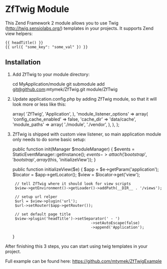 ZfTwig Module
=============

This Zend Framework 2 module allows you to use Twig (http://twig.sensiolabs.org/) templates in your projects.
It supports Zend view helpers:


    {{ headTitle() }}
    {{ url({ "some_key": "some_val" }) }}


Installation
------------

1. Add ZfTwig to your module directory:


    cd MyApplication/module
    git submodule add git@github.com:mtymek/ZfTwig.git module/ZfTwig


2. Update application.config.php by adding ZfTwig module, so that it will look more or less like this:


    <?php
    return array(
        'modules' => array(
            'ZfTwig',
            'Application',
        ),
    'module_listener_options' => array(
            'config_cache_enabled' => false,
            'cache_dir'            => 'data/cache',
            'module_paths' => array(
                './module',
                './vendor',
            ),
        ),
    );


3. ZfTwig is shipped with custom view listener, so main application module only needs to do
some basic setup:


    public function init(Manager $moduleManager)
    {
        $events = StaticEventManager::getInstance();
        $events->attach('bootstrap', 'bootstrap', array($this, 'initializeView'));
    }

    public function initializeView($e)
    {
        $app          = $e->getParam('application');
        $locator      = $app->getLocator();
        $view         = $locator->get('view');

        // tell ZfTwig where it should look for view scripts
        $view->getEnvironment()->getLoader()->addPath(__DIR__ . '/views');

        // setup url relper
        $url = $view->plugin('url');
        $url->setRouter($app->getRouter());

        // set default page title
        $view->plugin('headTitle')->setSeparator(' - ')
                                          ->setAutoEscape(false)
                                          ->append('Application');
    }


After finishing this 3 steps, you can start using twig templates in your project.

Full example can be found here: https://github.com/mtymek/ZfTwigExample
